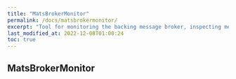 ```yaml
---
title: "MatsBrokerMonitor"
permalink: /docs/matsbrokermonitor/
excerpt: "Tool for monitoring the backing message broker, inspecting messages and reissue DLQs."
last_modified_at: 2022-12-08T01:00:24
toc: true
---
```


## MatsBrokerMonitor